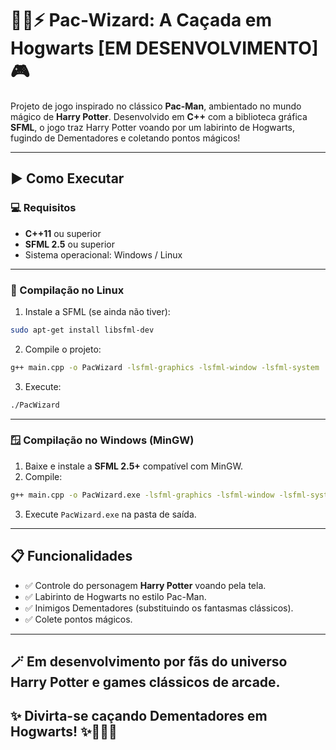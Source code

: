 
# 🧙‍♂️⚡ Pac-Wizard: A Caçada em Hogwarts [EM DESENVOLVIMENTO]🎮

Projeto de jogo inspirado no clássico **Pac-Man**, ambientado no mundo mágico de **Harry Potter**. Desenvolvido em **C++** com a biblioteca gráfica **SFML**, o jogo traz Harry Potter voando por um labirinto de Hogwarts, fugindo de Dementadores e coletando pontos mágicos!

---

## ▶️ Como Executar

### 💻 Requisitos

- **C++11** ou superior
- **SFML 2.5** ou superior
- Sistema operacional: Windows / Linux

---

### 🚀 Compilação no Linux

1. Instale a SFML (se ainda não tiver):

```bash
sudo apt-get install libsfml-dev
```

2. Compile o projeto:

```bash
g++ main.cpp -o PacWizard -lsfml-graphics -lsfml-window -lsfml-system
```

3. Execute:

```bash
./PacWizard
```

---

### 🪟 Compilação no Windows (MinGW)

1. Baixe e instale a **SFML 2.5+** compatível com MinGW.
2. Compile:

```bash
g++ main.cpp -o PacWizard.exe -lsfml-graphics -lsfml-window -lsfml-system
```

3. Execute `PacWizard.exe` na pasta de saída.

---

## 📋 Funcionalidades

- ✅ Controle do personagem **Harry Potter** voando pela tela.
- ✅ Labirinto de Hogwarts no estilo Pac-Man.
- ✅ Inimigos Dementadores (substituindo os fantasmas clássicos).
- ✅ Colete pontos mágicos.

---
## 🪄 Em desenvolvimento por fãs do universo Harry Potter e games clássicos de arcade.

## ✨ Divirta-se caçando Dementadores em Hogwarts! ✨🧙‍♂️👻
